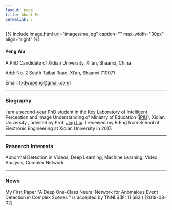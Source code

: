 ```yaml
---
layout: page
title: About Me
permalink: /
---
```


{% include image.html url="images/me.jpg" caption="" max_width="30px" align="right" %}

#### Peng Wu

A PhD Candidate of Xidian University, Xi'an, Shaanxi, China

Add: No. 2 South Taibai Road, Xi’an, Shaanxi 710071

Email: [[xdwupeng@gmail.com](xdwupeng@gmail.com)]

---

### Biography

I am a second-year PhD student in the Key Laboratory of Intelligent Perception and Image Understanding of Ministry of Education ([IPIU](http://see.xidian.edu.cn/iiip/)), Xidian University , advised by Prof. [Jing Liu](http://web.xidian.edu.cn/liujing/). I received my B.Eng from School of  Electronic Engineering at Xidian University in 2017.

---

### Research Interests

Abnormal Detection in Videos; Deep Learning; Machine Learning; Video Analysis; Complex Network

------

### News

My First Paper "A Deep One-Class Neural Network for Anomalous Event Detection in Complex Scenes " is accepted by TNNLS(IF: 11.683 )  [2019-08-02]

